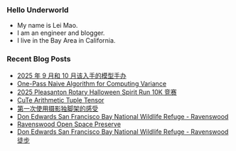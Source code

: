 ### Hello Underworld

- My name is Lei Mao.
- I am an engineer and blogger.
- I live in the Bay Area in California.


### Recent Blog Posts

<!-- BLOG-POST-LIST:START -->
- [2025 年 9 月和 10 月该入手的模型手办](https://leimao.github.io/essay/2025%E5%B9%B49%E6%9C%88%E5%92%8C10%E6%9C%88%E8%AF%A5%E5%85%A5%E6%89%8B%E7%9A%84%E6%A8%A1%E5%9E%8B%E6%89%8B%E5%8A%9E/)
- [One-Pass Naive Algorithm for Computing Variance](https://leimao.github.io/blog/Compute-Variance-One-Pass-Naive-Algorithm/)
- [2025 Pleasanton Rotary Halloween Spirit Run 10K 竞赛](https://leimao.github.io/life/2025-Pleasanton-Rotary-Halloween-Spirit-Run-10K/)
- [CuTe Arithmetic Tuple Tensor](https://leimao.github.io/blog/CuTe-Arithmetic-Tuple-Tensor/)
- [第一次使用摄影独脚架的感受](https://leimao.github.io/essay/%E7%AC%AC%E4%B8%80%E6%AC%A1%E4%BD%BF%E7%94%A8%E6%91%84%E5%BD%B1%E7%8B%AC%E8%84%9A%E6%9E%B6%E7%9A%84%E6%84%9F%E5%8F%97/)
- [Don Edwards San Francisco Bay National Wildlife Refuge - Ravenswood](https://leimao.github.io/photography/Don-Edwards-San-Francisco-Bay-National-Wildlife-Refuge-Ravenswood-2025-10-18/)
- [Ravenswood Open Space Preserve](https://leimao.github.io/photography/Ravenswood-Open-Space-Preserve-2025-10-18/)
- [Don Edwards San Francisco Bay National Wildlife Refuge - Ravenswood 徒步](https://leimao.github.io/life/Don-Edwards-San-Francisco-Bay-National-Wildlife-Refuge-Ravenswood-2025-10-18/)
<!-- BLOG-POST-LIST:END -->
